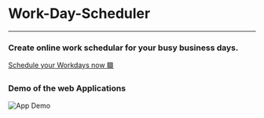 # Work-Day-Scheduler

---

### Create online work schedular for your busy business days.

[Schedule your Workdays now 🟩](https://mo-aden.github.io/Work-Day-Scheduler/Develop/)

### Demo of the web Applications

![App Demo]("./Assets/appDemo.png)
